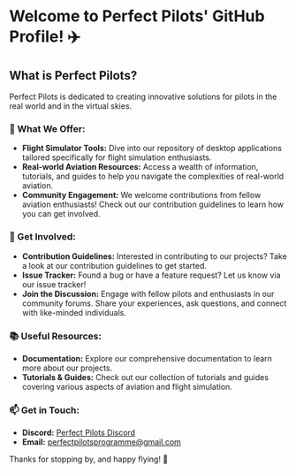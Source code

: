 # Welcome to Perfect Pilots' GitHub Profile! ✈️

## What is Perfect Pilots?
Perfect Pilots is dedicated to creating innovative solutions for pilots in the real world and in the virtual skies.

### 🌟 What We Offer:
- **Flight Simulator Tools:** Dive into our repository of desktop applications tailored specifically for flight simulation enthusiasts.
- **Real-world Aviation Resources:** Access a wealth of information, tutorials, and guides to help you navigate the complexities of real-world aviation. 
- **Community Engagement:** We welcome contributions from fellow aviation enthusiasts! Check out our contribution guidelines to learn how you can get involved.

### 🚀 Get Involved:
- **Contribution Guidelines:** Interested in contributing to our projects? Take a look at our contribution guidelines to get started.
- **Issue Tracker:** Found a bug or have a feature request? Let us know via our issue tracker!
- **Join the Discussion:** Engage with fellow pilots and enthusiasts in our community forums. Share your experiences, ask questions, and connect with like-minded individuals.

### 📚 Useful Resources:
- **Documentation:** Explore our comprehensive documentation to learn more about our projects.
- **Tutorials & Guides:** Check out our collection of tutorials and guides covering various aspects of aviation and flight simulation.

### 📫 Get in Touch:
- **Discord:** [Perfect Pilots Discord](https://discord.gg/v6PdKe8fvv)
- **Email:** [perfectpilotsprogramme@gmail.com](mailto:perfectpilotsprogramme@gmail.com)

Thanks for stopping by, and happy flying! 🛫